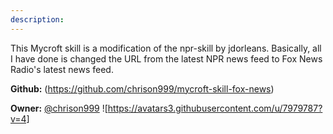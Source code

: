 ```yaml
---
description: 
---
```

This Mycroft skill is a modification of the npr-skill by jdorleans.
Basically, all I have done is changed the URL from the latest NPR
news feed to Fox News Radio's latest news feed.

**Github:** (https://github.com/chrison999/mycroft-skill-fox-news)

**Owner:** [@chrison999](https://github.com/chrison999) ![https://avatars3.githubusercontent.com/u/7979787?v=4]

